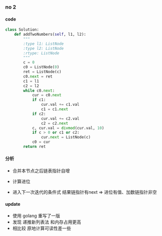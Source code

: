 ### no 2

#### code

```python
class Solution:
    def addTwoNumbers(self, l1, l2):
        """
        :type l1: ListNode
        :type l2: ListNode
        :rtype: ListNode
        """
        c = 0
        c0 = ListNode(0)
        ret = ListNode(c)
        c0.next = ret
        c1 = l1
        c2 = l2
        while c0.next:
            cur = c0.next
            if c1:
                cur.val += c1.val
                c1 = c1.next
            if c2:
                cur.val += c2.val
                c2 = c2.next
            c, cur.val = divmod(cur.val, 10)
            if c > 0 or c1 or c2:
                cur.next = ListNode(c)
            c0 = cur
        return ret
```

#### 分析

- 合并本节点之后链表指针自增

- 计算进位

- 进入下一次迭代的条件式 结果链指针有next => 进位有值、加数链指针非空


#### update
- 使用 golang 重写了一版
- 发现 递推新列表法 和内存占用更高
- 相比较 原地计算可读性差一些